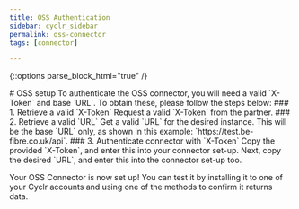 ```yaml
---
title: OSS Authentication
sidebar: cyclr_sidebar
permalink: oss-connector
tags: [connector]

---
```

{::options parse_block_html="true" /}
<section class="card">
# OSS setup
To authenticate the OSS connector, you will need a valid `X-Token` and base `URL`.
To obtain these, please follow the steps below:
### 1. Retrieve a valid `X-Token`
Request a valid `X-Token` from the partner.
### 2. Retrieve a valid `URL`
Get a valid `URL` for the desired instance. This will be the base `URL` only, as shown in this example: `https://test.be-fibre.co.uk/api`.
### 3. Authenticate connector with `X-Token`
Copy the provided `X-Token`, and enter this into your connector set-up.
Next, copy the desired `URL`, and enter this into the connector set-up too.

Your OSS Connector is now set up! You can test it by installing it to one of your Cyclr accounts and using one of the methods to confirm it returns data.

</section>
